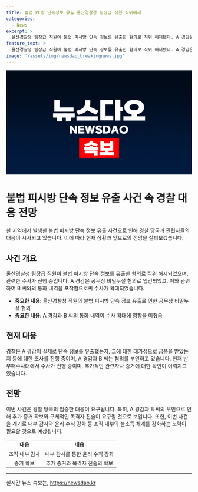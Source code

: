 ```yaml
---
title: 불법 PC방 단속정보 유출 울산경찰청 팀장급 직원 직위해제
categories:
  - News
excerpt: >
  울산경찰청 팀장급 직원이 불법 피시방 단속 정보를 유출한 혐의로 직위 해제됐다. A 경감은 공무상 비밀누설 혐의로 입건됐으며, 불법 피시방 업주에게 경찰 단속 정보를 미리 알려준 혐의를 받고 있다. A 경감과 불법 피시방 업주 B 씨가 통화한 내역이 수상했고, A 경감의 업무자료 등을 압수수색했다. 경찰은 유출 여부와 대가성 등을 조사 중이며, A 경감과 B 씨는 혐의를 부인 중이다.
feature_text: >
  울산경찰청 팀장급 직원이 불법 피시방 단속 정보를 유출한 혐의로 직위 해제됐다. A 경감은 공무상 비밀누설 혐의로 입건됐으며, 불법 피시방 업주에게 경찰 단속 정보를 미리 알려준 혐의를 받고 있다. A 경감과 불법 피시방 업주 B 씨가 통화한 내역이 수상했고, A 경감의 업무자료 등을 압수수색했다. 경찰은 유출 여부와 대가성 등을 조사 중이며, A 경감과 B 씨는 혐의를 부인 중이다.
image: '/assets/img/newsdao_breakingnews.jpg'
---
```


<p><img src="/assets/img/newsdao_breakingnews.jpg" alt="firstkoreanews 속보" /></p>

<h1>불법 피시방 단속 정보 유출 사건 속 경찰 대응 전망</h1>

<p data-ke-size="size16"></p>

<p>한 지역에서 발생한 불법 피시방 단속 정보 유출 사건으로 인해 경찰 당국과 관련자들의 대응이 시사되고 있습니다. 이에 따라 현재 상황과 앞으로의 전망을 살펴보겠습니다.</p>

<p data-ke-size="size16"></p>

<h2 data-ke-size="size26">사건 개요</h2>

<p data-ke-size="size16">울산경찰청 팀장급 직원이 불법 피시방 단속 정보를 유출한 혐의로 직위 해제되었으며, 관련한 수사가 진행 중입니다. A 경감은 공무상 비밀누설 혐의로 입건되었고, 이와 관련하여 B 씨와의 통화 내역을 포착함으로써 수사가 확대되었습니다.</p>

<ul>
<li><b>중요한 내용</b>: 울산경찰청 직원의 불법 피시방 단속 정보 유출로 인한 공무상 비밀누설 혐의</li>
<li><b>중요한 내용</b>: A 경감과 B 씨의 통화 내역이 수사 확대에 영향을 미쳤음</li>
</ul>

<p data-ke-size="size16"></p>

<h2 data-ke-size="size26">현재 대응</h2>

<p data-ke-size="size16">경찰은 A 경감이 실제로 단속 정보를 유출했는지, 그에 대한 대가성으로 금품을 받았는지 등에 대한 조사를 진행 중이며, A 경감과 B 씨는 혐의를 부인하고 있습니다. 현재 반부패수사대에서 수사가 진행 중이며, 추가적인 관련자나 증거에 대한 확인이 이뤄지고 있습니다.</p>

<p data-ke-size="size16"></p>

<h2 data-ke-size="size26">전망</h2>

<p data-ke-size="size16">이번 사건은 경찰 당국의 엄중한 대응이 요구됩니다. 특히, A 경감과 B 씨의 부인으로 인해 추가 증거 확보와 구체적인 목격자 진술이 요구될 것으로 보입니다. 또한, 이번 사건을 계기로 내부 감사와 윤리 수칙 강화 등 조직 내부의 불소득 체계를 강화하는 노력이 필요할 것으로 예상됩니다.</p>

<table>
    <tbody>
    <tr>
        <td style="text-align: center; height: 17px;"><b>대응</b></td>
        <td style="text-align: center; height: 17px;"><b>내용</b></td>
    </tr>
    <tr>
        <td style="text-align: center; height: 17px;">조직 내부 감사</td>
        <td style="text-align: center; height: 17px;">내부 감사를 통한 윤리 수칙 강화</td>
    </tr>
    <tr>
        <td style="text-align: center; height: 17px;">증거 확보</td>
        <td style="text-align: center; height: 17px;">추가 증거와 목격자 진술의 확보</td>
    </tr>
    </tbody>
</table>

<p data-ke-size="size16"></p>

<p><hr></p>
실시간 뉴스 속보는, <a href="https://newsdao.kr" rel="dofollow">https://newsdao.kr</a>


